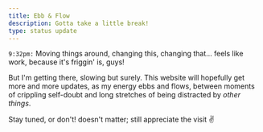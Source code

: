 ```yaml
---
title: Ebb & Flow
description: Gotta take a little break!
type: status update
---
```


`9:32pm:` Moving things around, changing this, changing that... feels like work, because it's friggin' is, guys!

But I'm getting there, slowing but surely. This website will hopefully get more and more updates, as my energy ebbs and flows, between moments of crippling self-doubt and long stretches of being distracted by *other things*.

Stay tuned, or don't! doesn't matter; still appreciate the visit ✌️

